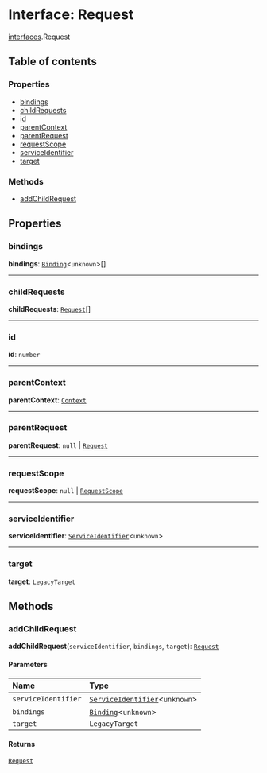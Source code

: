 # Interface: Request

[interfaces](/en/auto-docs/editor/modules/interfaces.md).Request

## Table of contents

### Properties

* [bindings](/en/auto-docs/editor/interfaces/interfaces.Request.md#bindings)
* [childRequests](/en/auto-docs/editor/interfaces/interfaces.Request.md#childrequests)
* [id](/en/auto-docs/editor/interfaces/interfaces.Request.md#id)
* [parentContext](/en/auto-docs/editor/interfaces/interfaces.Request.md#parentcontext)
* [parentRequest](/en/auto-docs/editor/interfaces/interfaces.Request.md#parentrequest)
* [requestScope](/en/auto-docs/editor/interfaces/interfaces.Request.md#requestscope)
* [serviceIdentifier](/en/auto-docs/editor/interfaces/interfaces.Request.md#serviceidentifier)
* [target](/en/auto-docs/editor/interfaces/interfaces.Request.md#target)

### Methods

* [addChildRequest](/en/auto-docs/editor/interfaces/interfaces.Request.md#addchildrequest)

## Properties

### bindings

**bindings**: [`Binding`](/en/auto-docs/editor/interfaces/interfaces.Binding.md)<`unknown`>\[]

***

### childRequests

**childRequests**: [`Request`](/en/auto-docs/editor/interfaces/interfaces.Request.md)\[]

***

### id

**id**: `number`

***

### parentContext

**parentContext**: [`Context`](/en/auto-docs/editor/interfaces/interfaces.Context.md)

***

### parentRequest

**parentRequest**: `null` | [`Request`](/en/auto-docs/editor/interfaces/interfaces.Request.md)

***

### requestScope

**requestScope**: `null` | [`RequestScope`](/en/auto-docs/editor/types/interfaces.RequestScope.md)

***

### serviceIdentifier

**serviceIdentifier**: [`ServiceIdentifier`](/en/auto-docs/editor/types/interfaces.ServiceIdentifier.md)<`unknown`>

***

### target

**target**: `LegacyTarget`

## Methods

### addChildRequest

**addChildRequest**(`serviceIdentifier`, `bindings`, `target`): [`Request`](/en/auto-docs/editor/interfaces/interfaces.Request.md)

#### Parameters

| Name | Type |
| :------ | :------ |
| `serviceIdentifier` | [`ServiceIdentifier`](/en/auto-docs/editor/types/interfaces.ServiceIdentifier.md)<`unknown`> |
| `bindings` | [`Binding`](/en/auto-docs/editor/interfaces/interfaces.Binding.md)<`unknown`> | [`Binding`](/en/auto-docs/editor/interfaces/interfaces.Binding.md)<`unknown`>\[] |
| `target` | `LegacyTarget` |

#### Returns

[`Request`](/en/auto-docs/editor/interfaces/interfaces.Request.md)
